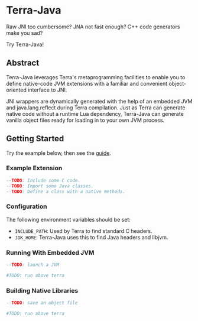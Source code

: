 # Terra-Java

Raw JNI too cumbersome? JNA not fast enough? C++ code generators make you sad?

Try Terra-Java!


## Abstract

Terra-Java leverages Terra's metaprogramming facilities to enable you to
define native-code JVM extensions with a familiar and convenient
object-oriented interface to JNI.

JNI wrappers are dynamically generated with the help of an embedded JVM and
java.lang.reflect during Terra compilation. Just as Terra can generate native
code without a runtime Lua dependency, Terra-Java can generate vanilla
object files ready for loading in to your own JVM process.


## Getting Started

Try the example below, then see the [guide](./guide.md).

### Example Extension

```lua
--TODO: Include some C code.
--TODO: Import some Java classes.
--TODO: Define a class with a native methods.
```

### Configuration

The following environment variables should be set:

- `INCLUDE_PATH`: Used by Terra to find standard C headers.
- `JDK_HOME`: Terra-Java uses this to find Java headers and libjvm.

### Running With Embedded JVM

```lua
--TODO: launch a JVM
```

```bash
#TODO: run above terra
```

### Building Native Libraries

```lua
--TODO: save an object file
```

```bash
#TODO: run above terra
```
